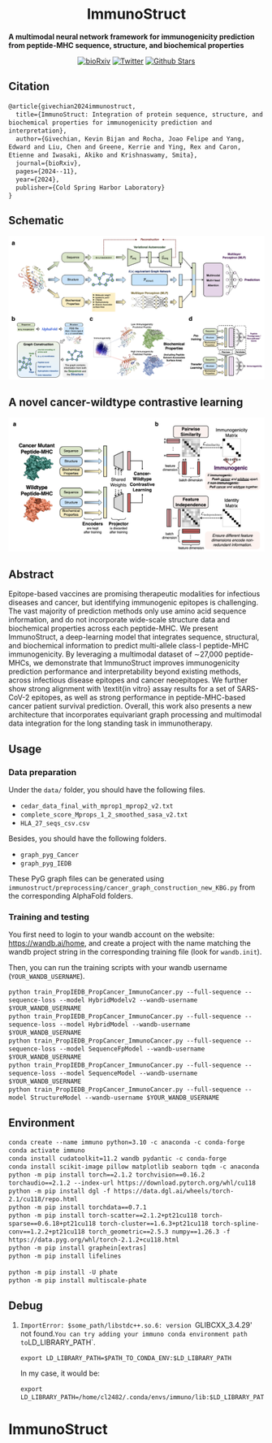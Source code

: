 <h1 align="center">
ImmunoStruct
</h1>

<p align="left">
<strong>A multimodal neural network framework for immunogenicity prediction from peptide-MHC sequence, structure, and biochemical properties</strong>
</p>

<div align="center">

[![bioRxiv](https://img.shields.io/badge/bioRxiv-ImmunoStruct-firebrick)](https://www.biorxiv.org/content/10.1101/2024.11.01.621580)
[![Twitter](https://img.shields.io/twitter/follow/KrishnaswamyLab.svg?style=social)](https://twitter.com/KrishnaswamyLab)
[![Github Stars](https://img.shields.io/github/stars/KrishnaswamyLab/ImmunoStruct.svg?style=social&label=Stars)](https://github.com/KrishnaswamyLab/ImmunoStruct/)

</div>


## Citation
```
@article{givechian2024immunostruct,
  title={ImmunoStruct: Integration of protein sequence, structure, and biochemical properties for immunogenicity prediction and interpretation},
  author={Givechian, Kevin Bijan and Rocha, Joao Felipe and Yang, Edward and Liu, Chen and Greene, Kerrie and Ying, Rex and Caron, Etienne and Iwasaki, Akiko and Krishnaswamy, Smita},
  journal={bioRxiv},
  pages={2024--11},
  year={2024},
  publisher={Cold Spring Harbor Laboratory}
}
```

## Schematic
<img src = "assets/schematic.png" width=800>

## A novel cancer-wildtype contrastive learning
<img src = "assets/contrastive_learning.png" width=800>


## Abstract
Epitope-based vaccines are promising therapeutic modalities for infectious diseases and cancer, but identifying immunogenic epitopes is challenging. The vast majority of prediction methods only use amino acid sequence information, and do not incorporate wide-scale structure data and biochemical properties across each peptide-MHC. We present ImmunoStruct, a deep-learning model that integrates sequence, structural, and biochemical information to predict multi-allele class-I peptide-MHC immunogenicity. By leveraging a multimodal dataset of $\sim$27,000 peptide-MHCs, we demonstrate that ImmunoStruct improves immunogenicity prediction performance and interpretability beyond existing methods, across infectious disease epitopes and cancer neoepitopes. We further show strong alignment with \textit{in vitro} assay results for a set of SARS-CoV-2 epitopes, as well as strong performance in peptide-MHC-based cancer patient survival prediction. Overall, this work also presents a new architecture that incorporates equivariant graph processing and multimodal data integration for the long standing task in immunotherapy.


## Usage
### Data preparation
Under the `data/` folder, you should have the following files.
- `cedar_data_final_with_mprop1_mprop2_v2.txt`
- `complete_score_Mprops_1_2_smoothed_sasa_v2.txt`
- `HLA_27_seqs_csv.csv`

Besides, you should have the following folders.
- `graph_pyg_Cancer`
- `graph_pyg_IEDB`

These PyG graph files can be generated using `immunostruct/preprocessing/cancer_graph_construction_new_KBG.py` from the corresponding AlphaFold folders.

### Training and testing
You first need to login to your wandb account on the website: https://wandb.ai/home, and create a project with the name matching the wandb project string in the corresponding training file (look for `wandb.init`).

Then, you can run the training scripts with your wandb username (`YOUR_WANDB_USERNAME`).
```
python train_PropIEDB_PropCancer_ImmunoCancer.py --full-sequence --sequence-loss --model HybridModelv2 --wandb-username $YOUR_WANDB_USERNAME
python train_PropIEDB_PropCancer_ImmunoCancer.py --full-sequence --sequence-loss --model HybridModel --wandb-username $YOUR_WANDB_USERNAME
python train_PropIEDB_PropCancer_ImmunoCancer.py --full-sequence --sequence-loss --model SequenceFpModel --wandb-username $YOUR_WANDB_USERNAME
python train_PropIEDB_PropCancer_ImmunoCancer.py --full-sequence --sequence-loss --model SequenceModel --wandb-username $YOUR_WANDB_USERNAME
python train_PropIEDB_PropCancer_ImmunoCancer.py --full-sequence --model StructureModel --wandb-username $YOUR_WANDB_USERNAME
```


## Environment
```
conda create --name immuno python=3.10 -c anaconda -c conda-forge
conda activate immuno
conda install cudatoolkit=11.2 wandb pydantic -c conda-forge
conda install scikit-image pillow matplotlib seaborn tqdm -c anaconda
python -m pip install torch==2.1.2 torchvision==0.16.2 torchaudio==2.1.2 --index-url https://download.pytorch.org/whl/cu118
python -m pip install dgl -f https://data.dgl.ai/wheels/torch-2.1/cu118/repo.html
python -m pip install torchdata==0.7.1
python -m pip install torch-scatter==2.1.2+pt21cu118 torch-sparse==0.6.18+pt21cu118 torch-cluster==1.6.3+pt21cu118 torch-spline-conv==1.2.2+pt21cu118 torch_geometric==2.5.3 numpy==1.26.3 -f https://data.pyg.org/whl/torch-2.1.2+cu118.html
python -m pip install graphein[extras]
python -m pip install lifelines

python -m pip install -U phate
python -m pip install multiscale-phate
```


## Debug
1. `ImportError: $some_path/libstdc++.so.6: version `GLIBCXX_3.4.29' not found.`
    You can try adding your immuno conda environment path to `LD_LIBRARY_PATH`.
    ```
    export LD_LIBRARY_PATH=$PATH_TO_CONDA_ENV:$LD_LIBRARY_PATH
    ```
    In my case, it would be:
    ```
    export LD_LIBRARY_PATH=/home/cl2482/.conda/envs/immuno/lib:$LD_LIBRARY_PATH
    ```
# ImmunoStruct
